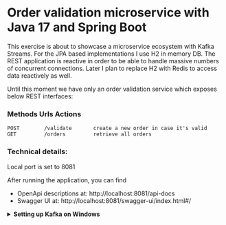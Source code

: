 # Order validation microservice with Java 17 and Spring Boot

This exercise is about to showcase a microservice ecosystem with Kafka Streams.
For the JPA based implementations I use H2 in memory DB. 
The REST application is reactive in order to be able to handle massive numbers of concurrent connections.
Later I plan to replace H2 with Redis to access data reactively as well.

Until this moment we have only an order validation service which exposes below REST interfaces:

### Methods      Urls	        Actions
    POST        /validate       create a new order in case it's valid
    GET         /orders         retrieve all orders

### Technical details:

Local port is set to 8081

After running the application, you can find
- OpenApi descriptions at:
http://localhost:8081/api-docs
- Swagger UI at:
http://localhost:8081/swagger-ui/index.html#/
<details>
<summary><b> Setting up Kafka on Windows</b></summary>

1. Download Kafka (includes Zookeeper): https://www.apache.org/dyn/closer.cgi?path=/kafka/
2. After extracting, start Zookeeper service via zookeeper-server-start.bat command.
   
   ```D:\kafka\kafka_2.13-3.6.1>.\bin\windows\zookeeper-server-start.bat .\config\zookeeper.properties```
   By default it listens to port 2181.
   ```console
       [2023-12-14 16:15:31,174] INFO clientPortAddress is 0.0.0.0:2181 (org.apache.zookeeper.server.quorum.QuorumPeerConfig)
   ```
4. Start Kafka via kafka-server-start.bat command in a new cmd:

   ```D:\kafka\kafka_2.13-3.6.1>.\bin\windows\kafka-server-start.bat .\config\server.properties```

   It's connected to Zookeeper:
```console
   [2023-12-14 16:17:38,748] INFO Connecting to zookeeper on localhost:2181 (kafka.server.KafkaServer)

   [2023-12-14 16:17:40,014] INFO Registered broker 0 at path /brokers/ids/0 with addresses: PLAINTEXT://3B1811282:9092, czxid (broker epoch): 25 (kafka.zk.KafkaZkClient)
```
   Default port is 9092. In the command prompt we can see all the configurations.

4. Let's create a topic, open a new cmd and use the kafka-topics.bat command:

   ```D:\kafka\kafka_2.13-3.6.1>.\bin\windows\kafka-topics.bat --create --topic orders --bootstrap-server localhost:9092```
    ```console
   Created topic orders.
    ```

5. To get some info about the partition, replication, use kafka-topics.bat command with --describe:
   
   ```D:\kafka\kafka_2.13-3.6.1>.\bin\windows\kafka-topics.bat --describe --topic orders --bootstrap-server localhost:9092```
   ```console
   Topic: orders   TopicId: F2JeuSm2Rw2qquuGL7RWgg PartitionCount: 1       ReplicationFactor: 1    Configs:
   Topic: orders   Partition: 0    Leader: 0       Replicas: 0     Isr: 0
   ```

6. Testing Producer via kafka-console-producer.bat command
   
   ```D:\kafka\kafka_2.13-3.6.1>.\bin\windows\kafka-console-producer.bat --topic orders --bootstrap-server localhost:9092```
After that we can add some events.
 ```console
    >Testing producer with an event
 ```

7. Testing Consumer side, let's see what we have:
   
   ``` D:\kafka\kafka_2.13-3.6.1>.\bin\windows\kafka-console-consumer.bat --topic orders --from-beginning --bootstrap-server localhost:9092```
 ```console
    Testing producer with an event
 ```
More info can be found on the following Apache Kafka site: https://kafka.apache.org/quickstart#quickstart_send
</details>
   
   
   

